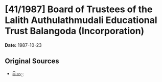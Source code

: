 # [41/1987] Board of Trustees of the Lalith Authulathmudali Educational Trust Balangoda (Incorporation)

**Date:** 1987-10-23

## Original Sources

- [සිංහල](https://documents.gov.lk/view/acts/1987/10/41-1987_S.pdf)
